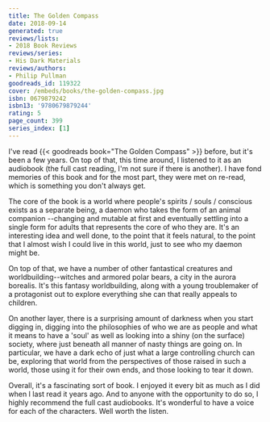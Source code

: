 ```yaml
---
title: The Golden Compass
date: 2018-09-14
generated: true
reviews/lists:
- 2018 Book Reviews
reviews/series:
- His Dark Materials
reviews/authors:
- Philip Pullman
goodreads_id: 119322
cover: /embeds/books/the-golden-compass.jpg
isbn: 0679879242
isbn13: '9780679879244'
rating: 5
page_count: 399
series_index: [1]
---
```

I've read {{< goodreads book="The Golden Compass" >}} before, but it's been a few years. On top of that, this time around, I listened to it as an audiobook (the full cast reading, I'm not sure if there is another). I have fond memories of this book and for the most part, they were met on re-read, which is something you don't always get.  

The core of the book is a world where people's spirits / souls / conscious exists as a separate being, a daemon who takes the form of an animal companion --changing and mutable at first and eventually settling into a single form for adults that represents the core of who they are. It's an interesting idea and well done, to the point that it feels natural, to the point that I almost wish I could live in this world, just to see who my daemon might be.  

<!--more-->

On top of that, we have a number of other fantastical creatures and worldbuilding--witches and armored polar bears, a city in the aurora borealis. It's this fantasy worldbuilding, along with a young troublemaker of a protagonist out to explore everything she can that really appeals to children.  

On another layer, there is a surprising amount of darkness when you start digging in, digging into the philosophies of who we are as people and what it means to have a 'soul' as well as looking into a shiny (on the surface) society, where just beneath all manner of nasty things are going on. In particular, we have a dark echo of just what a large controlling church can be, exploring that world from the perspectives of those raised in such a world, those using it for their own ends, and those looking to tear it down.  

Overall, it's a fascinating sort of book. I enjoyed it every bit as much as I did when I last read it years ago. And to anyone with the opportunity to do so, I highly recommend the full cast audiobooks. It's wonderful to have a voice for each of the characters. Well worth the listen.